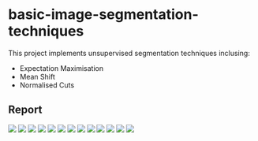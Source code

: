 # basic-image-segmentation-techniques
This project implements unsupervised segmentation techniques inclusing:
- Expectation Maximisation
- Mean Shift
- Normalised Cuts

## Report 

![]("report-svg/report-20.SVG")
![](report-svg/report-21.SVG)
![](report-svg/report-22.SVG)
![](report-svg/report-23.SVG)
![](report-svg/report-24.SVG)
![](report-svg/report-25.SVG)
![](report-svg/report-26.SVG)
![](report-svg/report-27.SVG)
![](report-svg/report-28.SVG)
![](report-svg/report-29.SVG)
![](report-svg/report-30.SVG)
![](report-svg/report-48.SVG)
![](report-svg/report-49.SVG)